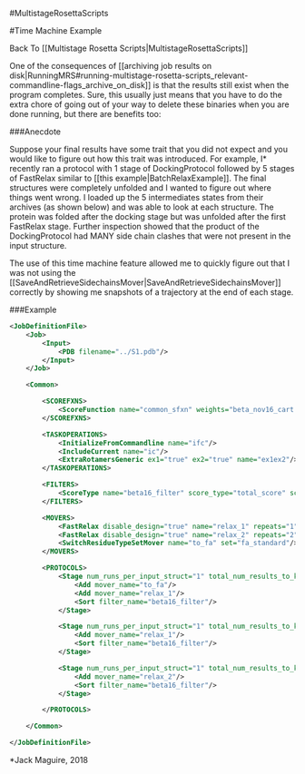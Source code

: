 #MultistageRosettaScripts

#Time Machine Example

Back To [[Multistage Rosetta Scripts|MultistageRosettaScripts]]

One of the consequences of
[[archiving job results on disk|RunningMRS#running-multistage-rosetta-scripts_relevant-commandline-flags_archive_on_disk]]
is that the results still exist when the program completes.
Sure, this usually just means that you have to do the extra chore of
going out of your way to delete these binaries when you are done running,
but there are benefits too:

###Anecdote

Suppose your final results have some trait that you did not expect
and you would like to figure out how this trait was introduced.
For example, I* recently ran a protocol with 1 stage of DockingProtocol
followed by 5 stages of FastRelax similar to [[this example|BatchRelaxExample]].
The final structures were completely unfolded
and I wanted to figure out where things went wrong.
I loaded up the 5 intermediates states from their archives (as shown below)
and was able to look at each structure.
The protein was folded after the docking stage
but was unfolded after the first FastRelax stage.
Further inspection showed that the product of the DockingProtocol
had MANY side chain clashes that were not present in the input structure.

The use of this time machine feature allowed me to quickly figure out that
I was not using the [[SaveAndRetrieveSidechainsMover|SaveAndRetrieveSidechainsMover]]
correctly by showing me snapshots of a trajectory at the end of each stage.

###Example

```xml
<JobDefinitionFile>
    <Job>
        <Input>
            <PDB filename="../S1.pdb"/>
        </Input>
    </Job>

    <Common>

        <SCOREFXNS>
            <ScoreFunction name="common_sfxn" weights="beta_nov16_cart.wts"/>
        </SCOREFXNS>

        <TASKOPERATIONS>
            <InitializeFromCommandline name="ifc"/>
            <IncludeCurrent name="ic"/>
            <ExtraRotamersGeneric ex1="true" ex2="true" name="ex1ex2"/>
        </TASKOPERATIONS>

        <FILTERS>
            <ScoreType name="beta16_filter" score_type="total_score" scorefxn="common_sfxn" threshold="999999"/>
        </FILTERS>

        <MOVERS>
            <FastRelax disable_design="true" name="relax_1" repeats="1" scorefxn="common_sfxn" task_operations="ifc,ic,ex1ex2"/>
            <FastRelax disable_design="true" name="relax_2" repeats="2" scorefxn="common_sfxn" task_operations="ifc,ic,ex1ex2"/>
            <SwitchResidueTypeSetMover name="to_fa" set="fa_standard"/>
        </MOVERS>

        <PROTOCOLS>
            <Stage num_runs_per_input_struct="1" total_num_results_to_keep="7500">
                <Add mover_name="to_fa"/>
                <Add mover_name="relax_1"/>
                <Sort filter_name="beta16_filter"/>
            </Stage>

            <Stage num_runs_per_input_struct="1" total_num_results_to_keep="1875">
                <Add mover_name="relax_1"/>
                <Sort filter_name="beta16_filter"/>
            </Stage>

            <Stage num_runs_per_input_struct="1" total_num_results_to_keep="1875">
                <Add mover_name="relax_2"/>
                <Sort filter_name="beta16_filter"/>
            </Stage>

        </PROTOCOLS>

    </Common>

</JobDefinitionFile>
```

*Jack Maguire, 2018